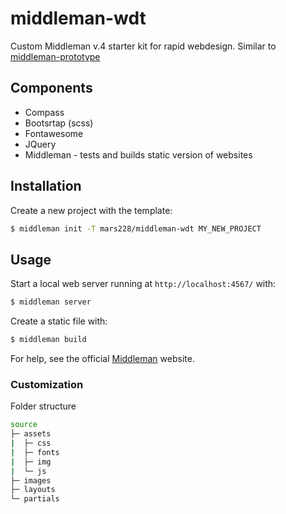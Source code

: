 # middleman-wdt

Custom Middleman v.4 starter kit for rapid webdesign. Similar to [middleman-prototype](https://github.com/skatkov/middleman-prototype)

## Components

- Compass
- Bootsrtap (scss)
- Fontawesome
- JQuery
- Middleman - tests and builds static version of websites

## Installation

Create a new project with the template:

```bash
$ middleman init -T mars228/middleman-wdt MY_NEW_PROJECT
```

## Usage

Start a local web server running at `http://localhost:4567/` with:

```bash
$ middleman server
```

Create a static file with:

```bash
$ middleman build
```

For help, see the official [Middleman](http://middlemanapp.com) website.

### Customization

Folder structure

```bash
source
├─ assets
|  ├─ css
|  ├─ fonts
|  ├─ img
|  └─ js
├─ images
├─ layouts
└─ partials
```
